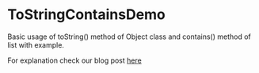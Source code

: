 # ToStringContainsDemo
Basic usage of toString() method of Object class and contains() method of list with example.


For explanation check our blog post [here](http://learnncode.co/2015/02/24/usage-of-tostring-contains-method/)
